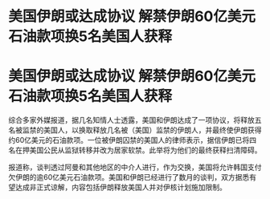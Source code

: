 # 美国伊朗或达成协议 解禁伊朗60亿美元石油款项换5名美国人获释

# 美国伊朗或达成协议 解禁伊朗60亿美元石油款项换5名美国人获释

综合多家外媒报道，据几名知情人士透露，美国和伊朗达成了一项协议，将释放五名被监禁的美国人，以换取释放几名被（美国）监禁的伊朗人，并最终使伊朗获得约60亿美元的石油款项。一位被伊朗囚禁的美国人的律师表示，据信伊朗已将四名在押美国公民从监狱转移并改为居家软禁。此举将为他们的最终获释扫清障碍。

报道称，谈判透过阿曼和其他地区的中介人进行，作为交换，美国将允许韩国支付欠伊朗的逾60亿美元石油款项。美国和伊朗已经进行了数月的谈判，双方据悉有望达成非正式谅解，内容包括伊朗释放美国人并对伊核计划施加限制。

